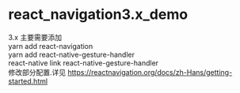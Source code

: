 # react_navigation3.x_demo <br/>
3.x 主要需要添加  <br/>
yarn add react-navigation  <br/>
yarn add react-native-gesture-handler  <br/>
react-native link react-native-gesture-handler <br/>
修改部分配置.详见 https://reactnavigation.org/docs/zh-Hans/getting-started.html
